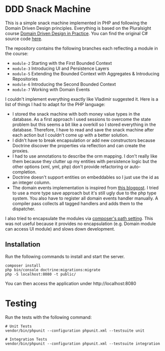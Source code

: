 # DDD Snack Machine

This is a simple snack machine implemented in PHP and following the Domain Driven Design
principles. Everything is based on the Pluralsight course 
[Domain Driven Design in Practice](https://www.pluralsight.com/courses/domain-driven-design-in-practice).
You can find the original C# source code [here](https://github.com/vkhorikov/DddInAction).

The repository contains the following branches each reflecting a module in the course:

- `module-2` Starting with the First Bounded Context
- `module-3` Introducing UI and Persistence Layers
- `module-5` Extending the Bounded Context with Aggregates & Introducing Repositories
- `module-6` Introducing the Second Bounded Context
- `module-7` Working with Domain Events

I couldn't implement everything exactly like Vladimir suggested it. Here is a list of 
things I had to adapt for the PHP language:

- I stored the snack machine with both money value types in the database. As a first 
approach I used sessions to overcome the state problem but this seems a bit like a overkill
so I stored everything in the database. Therefore, I have to read and save the snack machine
after each action but I couldn't come up with a better solution.
- I didn't have to break encapsulation or add new constructors because Doctrine discover
the properties via reflection and can create the proxies.
- I had to use annotations to describe the orm mapping. I don't really like them because they
clutter up my entities with persistence logic but the other options (xml, yml, php) don't provide
refactoring or auto-completion.
- Doctrine doesn't support entities on embeddables so I just use the id as an integer column.
- The domain events implementation is inspired from [this blogpost](https://beberlei.de/2013/07/24/doctrine_and_domainevents.html).
I tried to use a more type save approach but it's still ugly due to the php type system. You also have
to register all domain events handler manually. A compiler pass collects all tagged handlers and adds them
to the dispatcher.

I also tried to encapsulate the modules via [composer's path setting](https://getcomposer.org/doc/05-repositories.md#path). This was not useful
because it provides no encapsulation (e.g. Domain module can access UI module) and slows
down development.

## Installation

Run the following commands to install and start the server.
```
composer install
php bin/console doctrine:migrations:migrate
php -S localhost:8080 -t public/
```
You can then access the application under http://localhost:8080

# Testing

Run the tests with the following command:
```
# Unit Tests
vendor/bin/phpunit --configuration phpunit.xml --testsuite unit

# Integration Tests
vendor/bin/phpunit --configuration phpunit.xml --testsuite integration
```